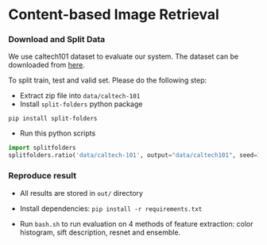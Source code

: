# Content-based Image Retrieval

### Download and Split Data
We use caltech101 dataset to evaluate our system. The dataset can be downloaded from [here](https://www.kaggle.com/datasets/imbikramsaha/caltech-101).

To split train, test and valid set. Please do the following step:
* Extract zip file into `data/caltech-101`
* Install `split-folders` python package 
```shell
pip install split-folders
```
* Run this python scripts
```python
import splitfolders
splitfolders.ratio('data/caltech-101', output="data/caltech101", seed=1337, ratio=(0.7, 0.15,0.15)) 
```

### Reproduce result
* All results are stored in `out/` directory

* Install dependencies: `pip install -r requirements.txt`

* Run `bash.sh` to run evaluation on 4 methods of feature extraction: color histogram, sift description, resnet and ensemble.